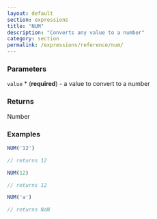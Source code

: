 ```yaml
---
layout: default
section: expressions
title: "NUM"
description: "Converts any value to a number"
category: section
permalink: /expressions/reference/num/
---
```


### Parameters

`value` * (__required__) - a value to convert to a number

### Returns

Number

### Examples

```js
NUM('12')

// returns 12
```


```js
NUM(12)

// returns 12
```


```js
NUM('a')

// returns NaN
```